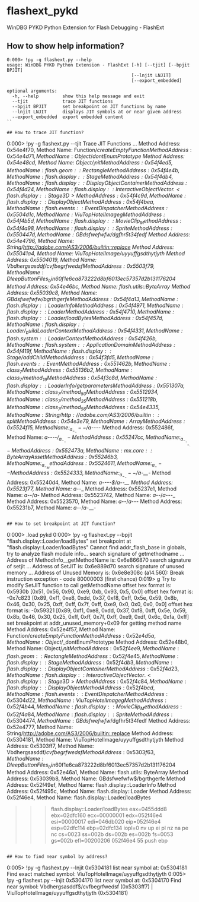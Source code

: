 # flashext_pykd
WinDBG PYKD Python Extension for Flash Debugging - FlashExt

## How to show help information?
```
0:000> !py -g flashext.py --help
usage: WinDBG PYKD Python Extension - FlashExt [-h] [--tjit] [--bpjit BPJIT]
                                               [--lnjit LNJIT]
                                               [--export_embedded]

optional arguments:
  -h, --help         show this help message and exit
  --tjit             trace JIT functions
  --bpjit BPJIT      set breakpoint on JIT functions by name
  --lnjit LNJIT      displays JIT symbols at or near given address
  --export_embedded  export embedded content
``

## How to trace JIT function?
```
0:000> !py -g flashext.py --tjit
Trace JIT Functions ...
Method Address: 0x54e4f70, Method Name: Function$/createEmptyFunction
Method Address: 0x54e4d71, Method Name: Object$/_dontEnumPrototype
Method Address: 0x54e48cd, Method Name: Object$/_init
Method Address: 0x54f4ed5, Method Name: flash.geom::Rectangle
Method Address: 0x54f4e4b, Method Name: flash.display::Stage
Method Address: 0x54f4db4, Method Name: flash.display::DisplayObjectContainer
Method Address: 0x54f4d24, Method Name: flash.display::InteractiveObjectVector.<flash.display::Stage3D>
Method Address: 0x54f4c9d, Method Name: flash.display::DisplayObject
Method Address: 0x54f4bea, Method Name: flash.events::EventDispatcher
Method Address: 0x5504d1c, Method Name: ViuTopHotelImageg
Method Address: 0x54f4b5d, Method Name: flash.display::MovieClip_
Method Address: 0x54f4a98, Method Name: flash.display::Sprite
Method Address: 0x550447d, Method Name: GBdsfwefwfw$/dgfhr5t34fedf
Method Address: 0x54e4796, Method Name: String/http://adobe.com/AS3/2006/builtin::replace
Method Address: 0x55041a4, Method Name: ViuTopHotelImage/uyyuffgsdthytjyth
Method Address: 0x5504019, Method Name: Vbdhergsasddf$/cvfbegrfwedsf
Method Address: 0x5503f79, Method Name: DleepButtonFiles_bin$60f1e6ca873222d8bf6013ec57357d2b131176204
Method Address: 0x54e46bc, Method Name: flash.utils::ByteArray
Method Address: 0x55039c8, Method Name: GBdsfwefwfw$/bgrthgerfe
Method Address: 0x54f4a13, Method Name: flash.display::LoaderInfo
Method Address: 0x54f4971, Method Name: flash.display::Loader
Method Address: 0x54f4710, Method Name: flash.display::Loader/loadBytes
Method Address: 0x54f457d, Method Name: flash.display::Loader/_buildLoaderContext
Method Address: 0x54f4331, Method Name: flash.system::LoaderContext
Method Address: 0x54f426b, Method Name: flash.system::ApplicationDomain
Method Address: 0x54f419f, Method Name: flash.display::Stage/addChild
Method Address: 0x54f3fd5, Method Name: flash.events::Event
Method Address: 0x551462b, Method Name: class_7
Method Address: 0x55136b2, Method Name: class_7/method_19
Method Address: 0x54f3c8d, Method Name: flash.display::LoaderInfo/get parameters
Method Address: 0x551307a, Method Name: class_7/method_50
Method Address: 0x5512934, Method Name: class_7/method_35
Method Address: 0x551218b, Method Name: class_7/method_56
Method Address: 0x54e4335, Method Name: String/http://adobe.com/AS3/2006/builtin::split
Method Address: 0x54e3e79, Method Name: Array
Method Address: 0x5524f15, Method Name: _a_-_---$/_a_--_--
Method Address: 0x552486f, Method Name: _a_-_---$/_a_-_--
Method Address: 0x55247cc, Method Name: _a_-_-___a_-_--
Method Address: 0x552473a, Method Name: mx.core::ByteArrayAsset
Method Address: 0x55246b3, Method Name: _a_-_
Method Address: 0x5524611, Method Name: _a_---
Method Address: 0x5524333, Method Name: _a_-_---$/_a_-__-_
Method Address: 0x55240d4, Method Name: _a_-_---$/_a_--__
Method Address: 0x5523f77, Method Name: _a_-_-_
Method Address: 0x55237e1, Method Name: _a_-_-_/_a_-
Method Address: 0x5523742, Method Name: _a_-_-_/_a_---_
Method Address: 0x5523570, Method Name: _a_-_-_/_a_-_--_
Method Address: 0x55231b7, Method Name: _a_-_-_/_a_-__-
```

## How to set breakpoint at JIT function?
```
0:000> .load pykd
0:000> !py -g flashext.py --bpjit "flash.display::Loader/loadBytes"
set breakpoint at "flash.display::Loader/loadBytes"
Cannot find addr_flash_base in globals, try to analyze flash module info...
search signature of getmethodname ...
Address of MethodInfo__getMethodName is: 0x6e866870
search signature of setjit ...
Address of SetJIT is: 0x6e889d70
search signature of unused memory ...
Address of Unused Memory is: 0x6e8e308c
(a14.560): Break instruction exception - code 80000003 (first chance)
0:019> g
Try to modify SetJIT function to call getMethodName
offset hex format is: 0x5930b
[0x51, 0x56, 0x90, 0xe9, 0xb, 0x93, 0x5, 0x0]
offset hex format is: -0x7c823
[0x89, 0xf1, 0xe8, 0xdd, 0x37, 0xf8, 0xff, 0x5e, 0x59, 0x8b, 0x46, 0x30, 0x25, 0xff, 0xff, 0x7f, 0xff, 0xe9, 0x0, 0x0, 0x0, 0x0]
offset hex format is: -0x59321
[0x89, 0xf1, 0xe8, 0xdd, 0x37, 0xf8, 0xff, 0x5e, 0x59, 0x8b, 0x46, 0x30, 0x25, 0xff, 0xff, 0x7f, 0xff, 0xe9, 0xdf, 0x6c, 0xfa, 0xff]
set breakpoint at addr_unused_memory+0x09 for getting method name
Method Address: 0x52e4f57, Method Name: Function$/createEmptyFunction
Method Address: 0x52e4d5a, Method Name: Object$/_dontEnumPrototype
Method Address: 0x52e48b0, Method Name: Object$/_init
Method Address: 0x52f4ee9, Method Name: flash.geom::Rectangle
Method Address: 0x52f4e45, Method Name: flash.display::Stage
Method Address: 0x52f4db3, Method Name: flash.display::DisplayObjectContainer
Method Address: 0x52f4d23, Method Name: flash.display::InteractiveObjectVector.<flash.display::Stage3D>
Method Address: 0x52f4c84, Method Name: flash.display::DisplayObject
Method Address: 0x52f4bcd, Method Name: flash.events::EventDispatcher
Method Address: 0x5304d22, Method Name: ViuTopHotelImageg
Method Address: 0x52f4b44, Method Name: flash.display::MovieClip_
Method Address: 0x52f4a84, Method Name: flash.display::Sprite
Method Address: 0x5304474, Method Name: GBdsfwefwfw$/dgfhr5t34fedf
Method Address: 0x52e4777, Method Name: String/http://adobe.com/AS3/2006/builtin::replace
Method Address: 0x5304181, Method Name: ViuTopHotelImage/uyyuffgsdthytjyth
Method Address: 0x5303ff7, Method Name: Vbdhergsasddf$/cvfbegrfwedsf
Method Address: 0x5303f63, Method Name: DleepButtonFiles_bin$60f1e6ca873222d8bf6013ec57357d2b131176204
Method Address: 0x52e46a1, Method Name: flash.utils::ByteArray
Method Address: 0x53039b8, Method Name: GBdsfwefwfw$/bgrthgerfe
Method Address: 0x52f49ef, Method Name: flash.display::LoaderInfo
Method Address: 0x52f495c, Method Name: flash.display::Loader
Method Address: 0x52f46e4, Method Name: flash.display::Loader/loadBytes
>>> flash.display::Loader/loadBytes
eax=0455ddd8 ebx=02dfc160 ecx=00000001 edx=052f46e4 esi=00000017 edi=046db020
eip=052f46e4 esp=02dfc114 ebp=02dfc134 iopl=0         nv up ei pl nz na pe nc
cs=0023  ss=002b  ds=002b  es=002b  fs=0053  gs=002b             efl=00200206
052f46e4 55              push    ebp
```

## How to find near symbol by address?
```
0:005> !py -g flashext.py --lnjit 0x5304181
list near symbol at: 0x5304181
Find exact matched symbol: ViuTopHotelImage/uyyuffgsdthytjyth
0:005> !py -g flashext.py --lnjit 0x5304170
list near symbol at: 0x5304170
Find near symbol:
Vbdhergsasddf$/cvfbegrfwedsf (0x5303ff7) | ViuTopHotelImage/uyyuffgsdthytjyth (0x5304181)
```